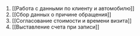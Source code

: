 1.  [[Работа с данными по клиенту и автомобилю]]
2. [[Сбор данных о причине обращения]]
3. [[Согласование стоимости и времени визита]]
4. [[Выставление счета при записи]]